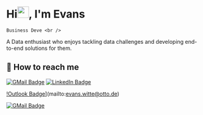 # Hi<img src="https://media.giphy.com/media/hvRJCLFzcasrR4ia7z/giphy.gif" width="30px">, I'm Evans


    Business Deve <br />
    
 

A Data enthusiast who enjoys tackling data challenges and developing end-to-end solutions for them.

## 📮 How to reach me

[![GMail Badge](https://img.shields.io/badge/Gmail%20-%23EA4335?style=plastic&logo=gmail&logoColor=white&?&link=mailto:evo.witte@gmail.com)](mailto:evo.witte@gmail.com)
[![LinkedIn Badge](https://img.shields.io/badge/LinkedIn%20-%230A66C2?style=plastic&logo=linkedin&logoColor=white&?&link=https://www.linkedin.com/in/evans-witte421992/)](https://www.linkedin.com/in/evans-witte421992/)

[!Outlook Badge](https://img.shields.io/badge/Microsoft_Outlook-0078D4?style=plastic&logo=microsoft-outlook&logoColor=white&?link=mailto:evans.witte@otto.de)](mailto:evans.witte@otto.de)

[![GMail Badge](https://img.shields.io/badge/Microsoft_Outlook-0078D4?style=plastic&logo=microsoft-outlook&logoColor=white&?&link=mailto:evans.witte@otto.de)](mailto:evans.witte@otto.de)
